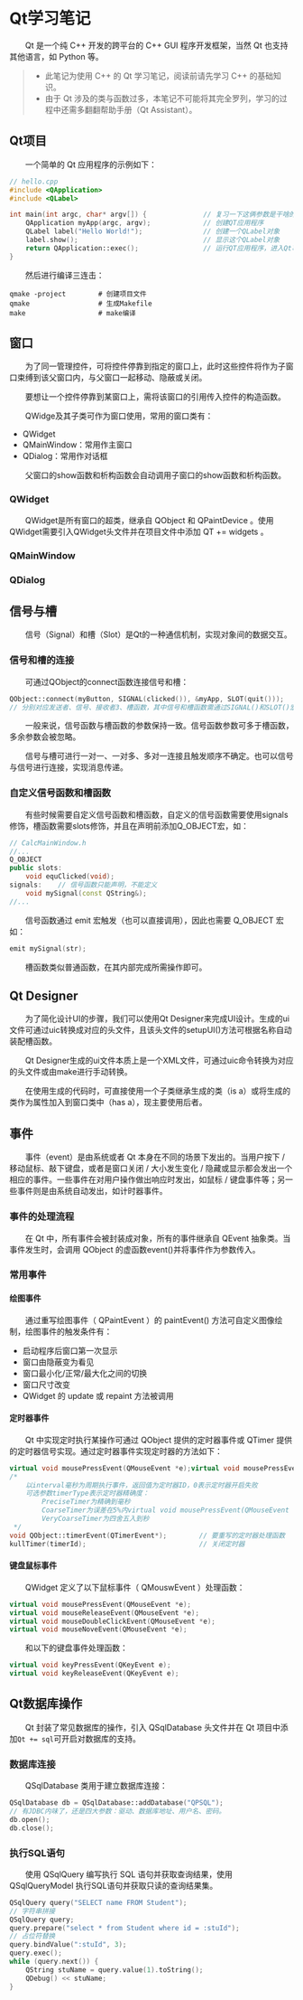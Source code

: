 # Qt学习笔记

&emsp;&emsp;Qt 是一个纯 C++ 开发的跨平台的 C++  GUI 程序开发框架，当然 Qt 也支持其他语言，如 Python 等。

> - 此笔记为使用 C++ 的 Qt 学习笔记，阅读前请先学习 C++ 的基础知识。
> - 由于 Qt 涉及的类与函数过多，本笔记不可能将其完全罗列，学习的过程中还需多翻翻帮助手册（Qt Assistant）。

## Qt项目

&emsp;&emsp;一个简单的 Qt 应用程序的示例如下：

```c++
// hello.cpp
#include <QApplication>
#include <QLabel>

int main(int argc, char* argv[]) {              // 复习一下这俩参数是干啥的
	QApplication myApp(argc, argv);             // 创建QT应用程序
	QLabel label("Hello World!");               // 创建一个QLabel对象
	label.show();                               // 显示这个QLabel对象
	return QApplication::exec();                // 运行QT应用程序，进入Qt事件循环
}
```

&emsp;&emsp;然后进行编译三连击：

```shell
qmake -project        # 创建项目文件
qmake                 # 生成Makefile
make                  # make编译
```

## 窗口

&emsp;&emsp;为了同一管理控件，可将控件停靠到指定的窗口上，此时这些控件将作为子窗口束缚到该父窗口内，与父窗口一起移动、隐蔽或关闭。

&emsp;&emsp;要想让一个控件停靠到某窗口上，需将该窗口的引用传入控件的构造函数。

&emsp;&emsp;QWidge及其子类可作为窗口使用，常用的窗口类有：

- QWidget
- QMainWindow：常用作主窗口
- QDialog：常用作对话框

&emsp;&emsp;父窗口的show函数和析构函数会自动调用子窗口的show函数和析构函数。

### QWidget

&emsp;&emsp;QWidget是所有窗口的超类，继承自 QObject 和 QPaintDevice 。使用QWidget需要引入QWidget头文件并在项目文件中添加 QT += widgets 。

### QMainWindow

### QDialog

## 信号与槽

&emsp;&emsp;信号（Signal）和槽（Slot）是Qt的一种通信机制，实现对象间的数据交互。

### 信号和槽的连接

&emsp;&emsp;可通过QObject的connect函数连接信号和槽：

```c++
QObject::connect(myButton, SIGNAL(clicked()), &myApp, SLOT(quit())); 
// 分别对应发送者、信号、接收者3、槽函数，其中信号和槽函数需通过SIGNAL()和SLOT()宏函数转换后才能使用
```

&emsp;&emsp;一般来说，信号函数与槽函数的参数保持一致。信号函数参数可多于槽函数，多余参数会被忽略。

&emsp;&emsp;信号与槽可进行一对一、一对多、多对一连接且触发顺序不确定。也可以信号与信号进行连接，实现消息传递。

### 自定义信号函数和槽函数

&emsp;&emsp;有些时候需要自定义信号函数和槽函数，自定义的信号函数需要使用signals修饰，槽函数需要slots修饰，并且在声明前添加Q_OBJECT宏，如：

```c++
// CalcMainWindow.h
//...
Q_OBJECT 
public slots:
	void equClicked(void);
signals:    // 信号函数只能声明，不能定义
	void mySignal(const QString&);
//...
```

&emsp;&emsp;信号函数通过 emit 宏触发（也可以直接调用），因此也需要 Q_OBJECT 宏如：

```c++
emit mySignal(str);
```

&emsp;&emsp;槽函数类似普通函数，在其内部完成所需操作即可。

## Qt Designer

&emsp;&emsp;为了简化设计UI的步骤，我们可以使用Qt Designer来完成UI设计。生成的ui文件可通过uic转换成对应的头文件，且该头文件的setupUI()方法可根据名称自动装配槽函数。

&emsp;&emsp;Qt Designer生成的ui文件本质上是一个XML文件，可通过uic命令转换为对应的头文件或由make进行手动转换。

&emsp;&emsp;在使用生成的代码时，可直接使用一个子类继承生成的类（is a）或将生成的类作为属性加入到窗口类中（has a），现主要使用后者。

## 事件

&emsp;&emsp;事件（event）是由系统或者 Qt 本身在不同的场景下发出的。当用户按下 / 移动鼠标、敲下键盘，或者是窗口关闭 / 大小发生变化 / 隐藏或显示都会发出一个相应的事件。一些事件在对用户操作做出响应时发出，如鼠标 / 键盘事件等；另一些事件则是由系统自动发出，如计时器事件。

### 事件的处理流程

&emsp;&emsp;在 Qt 中，所有事件会被封装成对象，所有的事件继承自 QEvent 抽象类。当事件发生时，会调用 QObject 的虚函数event()并将事件作为参数传入。

### 常用事件

#### 绘图事件

&emsp;&emsp;通过重写绘图事件（ QPaintEvent ）的 paintEvent() 方法可自定义图像绘制，绘图事件的触发条件有：

- 启动程序后窗口第一次显示
- 窗口由隐蔽变为看见
- 窗口最小化/正常/最大化之间的切换
- 窗口尺寸改变
- QWidget 的 update 或 repaint 方法被调用

#### 定时器事件

&emsp;&emsp;Qt 中实现定时执行某操作可通过 QObject 提供的定时器事件或 QTimer 提供的定时器信号实现。通过定时器事件实现定时器的方法如下：

```c++
virtual void mousePressEvent(QMouseEvent *e);virtual void mousePressEvent(QMouseEvent *e);int timerId = startTimer(interval, timerType);   // 开启定时器
/* 
    以interval毫秒为周期执行事件，返回值为定时器ID，0表示定时器开启失败
    可选参数timerType表示定时器精确度：
        PreciseTimer为精确到毫秒
        CoarseTimer为误差在5%内virtual void mousePressEvent(QMouseEvent *e);virtual void mousePressEvent(QMouseEvent *e);
        VeryCoarseTimer为四舍五入到秒
 */
void QObject::timerEvent(QTimerEvent*);        // 要重写的定时器处理函数
kullTimer(timerId);                            // 关闭定时器
```

#### 键盘鼠标事件

&emsp;&emsp;QWidget 定义了以下鼠标事件（ QMouswEvent ）处理函数：

```c++
virtual void mousePressEvent(QMouseEvent *e);
virtual void mouseReleaseEvent(QMouseEvent *e);
virtual void mouseDoubleClickEvent(QMouseEvent *e);
virtual void mouseNoveEvent(QMouseEvent *e);
```

&emsp;&emsp;和以下的键盘事件处理函数：

```c++
virtual void keyPressEvent(QKeyEvent e);
virtual void keyReleaseEvent(QKeyEvent e);
```

## Qt数据库操作

&emsp;&emsp;Qt 封装了常见数据库的操作，引入 QSqlDatabase 头文件并在 Qt 项目中添加`Qt += sql`可开启对数据库的支持。

### 数据库连接

&emsp;&emsp;QSqlDatabase 类用于建立数据库连接：

```c++
QSqlDatabase db = QSqlDatabase::addDatabase("QPSQL");
// 有JDBC内味了，还是四大参数：驱动、数据库地址、用户名、密码。
db.open();
db.close();
```

### 执行SQL语句

&emsp;&emsp;使用 QSqlQuery 编写执行 SQL 语句并获取查询结果，使用 QSqlQueryModel 执行SQL语句并获取只读的查询结果集。

```c++
QSqlQuery query("SELECT name FROM Student");
// 字符串拼接
QSqlQuery query;
query.prepare("select * from Student where id = :stuId");
// 占位符替换
query.bindValue(":stuId", 3);
query.exec();
while (query.next()) {
    QString stuName = query.value(1).toString();
    QDebug() << stuName;
}
```

